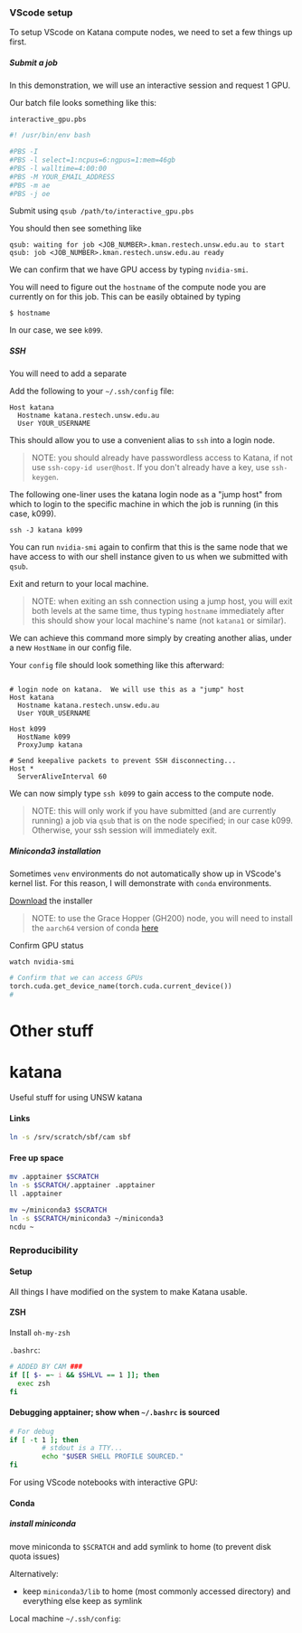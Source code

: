 ### VScode setup 

To setup VScode on Katana compute nodes, we need to set a few things up first. 

##### Submit a job 

In this demonstration, we will use an interactive session and request 1 GPU. 

Our batch file looks something like this: 

`interactive_gpu.pbs` 

```bash
#! /usr/bin/env bash

#PBS -I 
#PBS -l select=1:ncpus=6:ngpus=1:mem=46gb
#PBS -l walltime=4:00:00
#PBS -M YOUR_EMAIL_ADDRESS
#PBS -m ae
#PBS -j oe
```
Submit using 
`qsub /path/to/interactive_gpu.pbs` 

You should then see something like 

```
qsub: waiting for job <JOB_NUMBER>.kman.restech.unsw.edu.au to start
qsub: job <JOB_NUMBER>.kman.restech.unsw.edu.au ready
```
We can confirm that we have GPU access by typing `nvidia-smi`. 

You will need to figure out the `hostname` of the compute node you are currently on for this job. This can be easily obtained by typing

`$ hostname`

In our case, we see `k099`. 

##### SSH

You will need to add a separate 

Add the following to your `~/.ssh/config` file: 

```
Host katana
  Hostname katana.restech.unsw.edu.au
  User YOUR_USERNAME
```
This should allow you to use a convenient alias to `ssh` into a login node.  

> NOTE: you should already have passwordless access to Katana, if not use `ssh-copy-id user@host`.  If you don't already have a key, use `ssh-keygen`. 


The following one-liner uses the katana login node as a "jump host" from which to login to the specific machine in which the job is running (in this case, k099). 

`ssh -J katana k099`

You can run `nvidia-smi` again to confirm that this is the same node that we have access to with our shell instance given to us when we submitted with `qsub`. 

Exit and return to your local machine.

> NOTE: when exiting an ssh connection using a jump host, you will exit both levels at the same time, thus typing `hostname` immediately after this should show your local machine's name (not `katana1` or similar). 

We can achieve this command more simply by creating another alias, under a new `HostName` in our config file.  


Your `config` file should look something like this afterward: 

```ssh

# login node on katana.  We will use this as a "jump" host
Host katana
  Hostname katana.restech.unsw.edu.au
  User YOUR_USERNAME

Host k099
  HostName k099
  ProxyJump katana

# Send keepalive packets to prevent SSH disconnecting...
Host *
  ServerAliveInterval 60
```

We can now simply type `ssh k099` to gain access to the compute node. 
> NOTE: this will only work if you have submitted (and are currently running) a job via `qsub` that is on the node specified; in our case k099.  Otherwise, your ssh session will immediately exit. 






##### Miniconda3 installation 

Sometimes `venv` environments do not automatically show up in VScode's kernel list.  For this reason, I will demonstrate with `conda` environments. 

[Download](https://repo.anaconda.com/miniconda/Miniconda3-latest-Linux-x86_64.sh) the installer 




> NOTE: to use the Grace Hopper (GH200) node, you will need to install the `aarch64` version of conda [here](https://repo.anaconda.com/miniconda/Miniconda3-latest-Linux-aarch64.sh)



Confirm GPU status 

`watch nvidia-smi` 


```python
# Confirm that we can access GPUs
torch.cuda.get_device_name(torch.cuda.current_device())
# 
```

# Other stuff
# katana
Useful stuff for using UNSW katana


#### Links 

```zsh
ln -s /srv/scratch/sbf/cam sbf
```

#### Free up space 


```zsh
mv .apptainer $SCRATCH
ln -s $SCRATCH/.apptainer .apptainer
ll .apptainer

mv ~/miniconda3 $SCRATCH
ln -s $SCRATCH/miniconda3 ~/miniconda3
ncdu ~
```
### Reproducibility 


#### Setup

All things I have modified on the system to make Katana usable.


#### ZSH 

Install `oh-my-zsh` 

`.bashrc`:
```bash
# ADDED BY CAM ###
if [[ $- =~ i && $SHLVL == 1 ]]; then
  exec zsh
fi
```

#### Debugging apptainer; show when `~/.bashrc` is sourced

```bash
# For debug 
if [ -t 1 ]; then
        # stdout is a TTY...
        echo "$USER SHELL PROFILE SOURCED."
fi
```


For using VScode notebooks with interactive GPU: 


#### Conda 

##### install miniconda 


move miniconda to `$SCRATCH` and add symlink to home (to prevent disk quota issues)  


Alternatively:

- keep `miniconda3/lib` to home (most commonly accessed directory) and everything else keep as symlink






Local machine `~/.ssh/config`:



